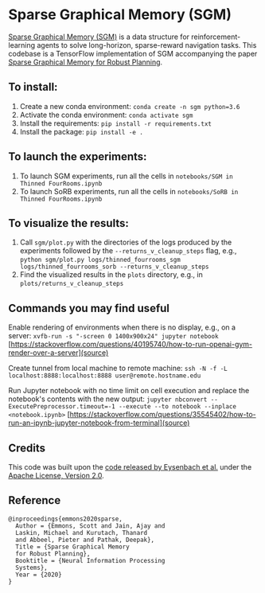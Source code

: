 # Sparse Graphical Memory (SGM)

[Sparse Graphical Memory (SGM)](https://mishalaskin.github.io/sgm/) is a data structure for reinforcement-learning agents to solve long-horizon, sparse-reward navigation tasks.
This codebase is a TensorFlow implementation of SGM accompanying the paper [Sparse Graphical Memory for Robust Planning](https://arxiv.org/abs/2003.06417).

## To install:
1. Create a new conda environment: `conda create -n sgm python=3.6`
2. Activate the conda environment: `conda activate sgm`
3. Install the requirements: `pip install -r requirements.txt`
4. Install the package: `pip install -e .`

## To launch the experiments:
1. To launch SGM experiments, run all the cells in `notebooks/SGM in Thinned FourRooms.ipynb`
2. To launch SoRB experiments, run all the cells in `notebooks/SoRB in Thinned FourRooms.ipynb`

## To visualize the results:
1. Call `sgm/plot.py` with the directories of the logs produced by the experiments followed by the `--returns_v_cleanup_steps` flag, e.g., `python sgm/plot.py logs/thinned_fourrooms_sgm logs/thinned_fourrooms_sorb --returns_v_cleanup_steps`
2. Find the visualized results in the `plots` directory, e.g., in `plots/returns_v_cleanup_steps`

## Commands you may find useful
Enable rendering of environments when there is no display, e.g., on a server: `xvfb-run -s "-screen 0 1400x900x24" jupyter notebook` [https://stackoverflow.com/questions/40195740/how-to-run-openai-gym-render-over-a-server](source)

Create tunnel from local machine to remote machine: `ssh -N -f -L localhost:8888:localhost:8888 user@remote.hostname.edu`

Run Jupyter notebook with no time limit on cell execution and replace the notebook's contents with the new output: `jupyter nbconvert --ExecutePreprocessor.timeout=-1 --execute --to notebook --inplace <notebook.ipynb>` [https://stackoverflow.com/questions/35545402/how-to-run-an-ipynb-jupyter-notebook-from-terminal](source)

## Credits

This code was built upon the [code released by Eysenbach et al.](http://bit.ly/rl_search) under the [Apache License, Version 2.0](https://www.apache.org/licenses/LICENSE-2.0).

## Reference

```
@inproceedings{emmons2020sparse,
  Author = {Emmons, Scott and Jain, Ajay and
  Laskin, Michael and Kurutach, Thanard
  and Abbeel, Pieter and Pathak, Deepak},
  Title = {Sparse Graphical Memory
  for Robust Planning},
  Booktitle = {Neural Information Processing
  Systems},
  Year = {2020}
}
```
